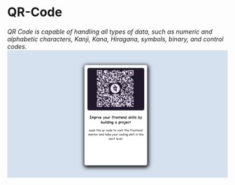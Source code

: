 # QR-Code
<em>QR Code is capable of handling all types of data, such as numeric and alphabetic characters, Kanji, Kana, Hiragana, symbols, binary, and control codes.</em>
<img src="Screenshot (63).png" alt="qr code">
